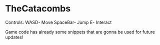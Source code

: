 # TheCatacombs
 
Controls: 
WASD- Move
SpaceBar- Jump
E- Interact

Game code has already some snippets that are gonna be used for future updates!
